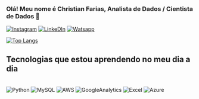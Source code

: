 ### Olá! Meu nome é Christian Farias, Analista de Dados / Cientista de Dados 🤚

[![Instagram](https://img.shields.io/badge/Instagram-E4405F?style=for-the-badge&logo=instagram&logoColor=white)](https://www.instagram.com/_christianfarias/?next=%2F)
[![LinkeDIn](https://img.shields.io/badge/LinkedIn-0077B5?style=for-the-badge&logo=linkedin&logoColor=white)](https://www.linkedin.com/in/christian-farias-de-oliveira-4a0155265/)
[![Watsapp](https://img.shields.io/badge/WhatsApp-25D366?style=for-the-badge&logo=whatsapp&logoColor=white)](https://wa.me/message/DV7RCYR2CXGBH1)

[![Top Langs](https://github-readme-stats.vercel.app/api/top-langs/?username=Christian-Farias)](https://github.com/Christian-Farias/github-readme-stats)

## Tecnologias que estou aprendendo no meu dia a dia

<div style="display: inline_block"><br/>
  <img align="center" alt="Python" src="https://img.shields.io/badge/Python-14354C?style=for-the-badge&logo=python&logoColor=white" />
  <img align="center" alt="MySQL" src="https://img.shields.io/badge/MySQL-005C84?style=for-the-badge&logo=mysql&logoColor=white"/>
  <img align="center" alt="AWS" src="https://img.shields.io/badge/Amazon_AWS-232F3E?style=for-the-badge&logo=amazon-aws&logoColor=white" />
  <img align="center" alt="GoogleAnalytics" src="https://img.shields.io/badge/Google%20Analytics-E37400?style=for-the-badge&logo=google%20analytics&logoColor=white" />
  <img align="center" alt="Excel" src="https://img.shields.io/badge/Microsoft_Excel-217346?style=for-the-badge&logo=microsoft-excel&logoColor=white"/>
  <img align="center" alt="Azure" src="https://img.shields.io/badge/Microsoft_Azure-0089D6?style=for-the-badge&logo=microsoft-azure&logoColor=white"/>

          
          
  
  </div><br/>
  
  
  
